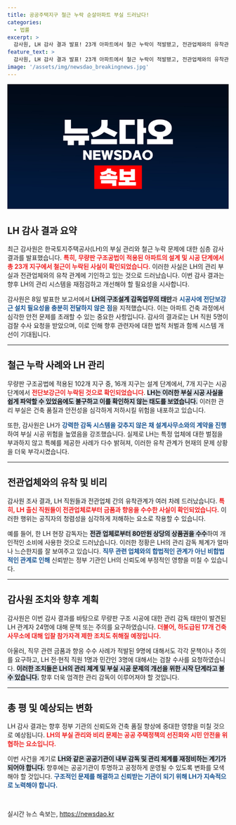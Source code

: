 ```yaml
---
title: 공공주택지구 철근 누락 순살아파트 부실 드러났다!
categories:
  - 법률
excerpt: >
  감사원, LH 감사 결과 발표! 23개 아파트에서 철근 누락이 적발됐고, 전관업체와의 유착관계가 드러나며 스캔들이 일어났습니다. 관련자 5명은 검찰 수사 요청 대상!
feature_text: >
  감사원, LH 감사 결과 발표! 23개 아파트에서 철근 누락이 적발됐고, 전관업체와의 유착관계가 드러나며 스캔들이 일어났습니다. 관련자 5명은 검찰 수사 요청 대상!
image: '/assets/img/newsdao_breakingnews.jpg'
---
```


<p><img src="/assets/img/newsdao_breakingnews.jpg" alt="ranknews 속보" /></p>

<h2 data-ke-size="size26">LH 감사 결과 요약</h2>

<p data-ke-size="size16">최근 감사원은 한국토지주택공사(LH)의 부실 관리와 철근 누락 문제에 대한 심층 감사 결과를 발표했습니다. <b><span style="color: #ee2323;">특히, 무량판 구조공법이 적용된 아파트의 설계 및 시공 단계에서 총 23개 지구에서 철근이 누락된 사실이 확인되었습니다.</span></b> 이러한 사실은 LH의 관리 부실과 전관업체와의 유착 관계에 기인하고 있는 것으로 드러났습니다. 이번 감사 결과는 향후 LH의 관리 시스템을 재점검하고 개선해야 할 필요성을 시사합니다.</p>

<p data-ke-size="size16">감사원은 8일 발표한 보고서에서 <b><span style="background-color: #21538527;">LH의 구조설계 감독업무의 태만</span></b>과 <b><span style="color: #1a5490;">시공사에 전단보강근 설치 필요성을 충분히 전달하지 않은 점</span></b>을 지적했습니다. 이는 아파트 건축 과정에서 심각한 안전 문제를 초래할 수 있는 중요한 사항입니다. 감사의 결과로는 LH 직원 5명이 검찰 수사 요청을 받았으며, 이로 인해 향후 관련자에 대한 법적 처벌과 함께 시스템 개선이 기대됩니다.</p>

<hr>

<h2 data-ke-size="size26">철근 누락 사례와 LH 관리</h2>

<p data-ke-size="size16">무량판 구조공법에 적용된 102개 지구 중, 16개 지구는 설계 단계에서, 7개 지구는 시공 단계에서 <b><span style="color: #ee2323;">전단보강근이 누락된 것으로 확인되었습니다</span></b>. <b><span style="background-color: #21538527;">LH는 이러한 부실 시공 사실을 쉽게 파악할 수 있었음에도 불구하고 이를 확인하지 않는 태도를 보였습니다.</span></b> 이러한 관리 부실은 건축 품질과 안전성을 심각하게 저하시킬 위험을 내포하고 있습니다.</p>

<p data-ke-size="size16">또한, 감사원은 LH가 <b><span style="color: #1a5490;">강력한 감독 시스템을 갖추지 않은 채 설계사무소와의 계약을 진행</span></b>하여 부실 시공 위험을 높였음을 강조했습니다. 실제로 LH는 특정 업체에 대한 벌점을 부과하지 않고 특혜를 제공한 사례가 다수 밝혀져, 이러한 유착 관계가 현재의 문제 상황을 더욱 부각시켰습니다.</p>

<hr>

<h2 data-ke-size="size26">전관업체와의 유착 및 비리</h2>

<p data-ke-size="size16">감사원 조사 결과, LH 직원들과 전관업체 간의 유착관계가 여러 차례 드러났습니다. <b><span style="color: #ee2323;">특히, LH 출신 직원들이 전관업체로부터 금품과 향응을 수수한 사실이 확인되었습니다.</span></b> 이러한 행위는 공직자의 청렴성을 심각하게 저해하는 요소로 작용할 수 있습니다.</p>

<p data-ke-size="size16">예를 들어, 한 LH 현장 감독자는 <b><span style="background-color: #21538527;">전관 업체로부터 80만원 상당의 상품권을 수수</span></b>하여 개인적인 소비에 사용한 것으로 드러났습니다. 이러한 정황은 LH의 관리 감독 체계가 얼마나 느슨한지를 잘 보여주고 있습니다. <b><span style="color: #1a5490;">직무 관련 업체와의 합법적인 관계가 아닌 비합법적인 관계로 인해</span></b> 신뢰받는 정부 기관인 LH의 신뢰도에 부정적인 영향을 미칠 수 있습니다.</p>

<hr>

<h2 data-ke-size="size26">감사원 조치와 향후 계획</h2>

<p data-ke-size="size16">감사원은 이번 감사 결과를 바탕으로 무량판 구조 시공에 대한 관리 감독 태만이 발견된 LH 관계자 24명에 대해 문책 또는 주의를 요구하였습니다. <b><span style="color: #ee2323;">더불어, 하도급된 17개 건축사무소에 대해 입찰 참가자격 제한 조치도 취해질 예정입니다.</span></b></p>

<p data-ke-size="size16">아울러, 직무 관련 금품과 향응 수수 사례가 적발된 9명에 대해서도 각각 문책이나 주의를 요구하고, LH 전·현직 직원 1명과 민간인 3명에 대해서는 검찰 수사를 요청하였습니다. <b><span style="background-color: #21538527;">이러한 조치들은 LH의 관리 체계 및 부실 시공 문제의 개선을 위한 시작 단계라고 볼 수 있습니다.</span></b> 향후 더욱 엄격한 관리 감독이 이루어져야 할 것입니다.</p>

<hr>

<h2 data-ke-size="size26">총 평 및 예상되는 변화</h2>

<p data-ke-size="size16">LH 감사 결과는 향후 정부 기관의 신뢰도와 건축 품질 향상에 중대한 영향을 미칠 것으로 예상됩니다. <b><span style="color: #ee2323;">LH의 부실 관리와 비리 문제는 공공 주택정책의 선진화와 시민 안전을 위협하는 요소입니다.</span></b></p>

<p data-ke-size="size16">이번 사건을 계기로 <b><span style="background-color: #21538527;">LH와 같은 공공기관이 내부 감독 및 관리 체계를 재정비하는 계기가 되어야 합니다.</span></b> 향후에는 공공기관이 투명하고 공정하게 운영될 수 있도록 변화를 모색해야 할 것입니다. <b><span style="color: #1a5490;">구조적인 문제를 해결하고 신뢰받는 기관이 되기 위해 LH가 지속적으로 노력해야 합니다.</span></b></p>

<p data-ke-size="size16">&nbsp;</p>
실시간 뉴스 속보는, <a href="https://newsdao.kr" rel="dofollow">https://newsdao.kr</a>


